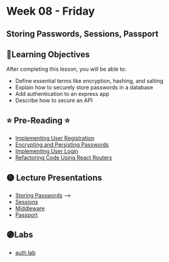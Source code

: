 # Week 08 - Friday

## Storing Passwords, Sessions, Passport

## 📍Learning Objectives
After completing this lesson, you will be able to:

- Define essential terms like encryption, hashing, and salting
- Explain how to securely store passwords in a database
- Add authentication to an express app
- Describe how to secure an API

## ⭐️ Pre-Reading ⭐️
- [Implementing User Registration](https://www.udemy.com/course/nodejs-complete-guide-to-building-data-driven-applications/learn/lecture/14311354#overview)
- [Encrypting and Persisting Passwords](https://www.udemy.com/course/nodejs-complete-guide-to-building-data-driven-applications/learn/lecture/14318990#overview)
- [Implementing User Login](https://www.udemy.com/course/nodejs-complete-guide-to-building-data-driven-applications/learn/lecture/14312336#overview)
- [Refactoring Code Using React Routers](https://www.udemy.com/course/nodejs-complete-guide-to-building-data-driven-applications/learn/lecture/14343278#overview)

<!-- ## 📍Agenda -->

## 🟡 Lecture Presentations
- [Storing Passwords](https://dc-houston.herokuapp.com/p2/Authentication/StoringPasswords.html#1) -->
- [Sessions](https://dc-houston.herokuapp.com/p2/Authentication/Sessions.html#1)
- [Middleware](https://dc-houston.herokuapp.com/p2/Node/Middleware.html#p2)
- [Passport](https://dc-houston.herokuapp.com/p2/Authentication/Passport.html#1)

## 🟣Labs 

- [auth lab](https://github.com/veros-labs/lab-squelize-auth)

<!-- ## 🟠Homework  -->

<!-- ## 🔵Helpful Videos

## ✔️Todo Checklist
- [ ]

## 🔶Vocabulary

## 🔷Test Your knowledge


## Resources 
- []() -->



